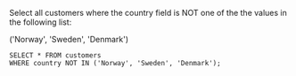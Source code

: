 Select all customers where the country field is NOT one of the the values in the following list:

('Norway', 'Sweden', 'Denmark')
    
    SELECT * FROM customers
    WHERE country NOT IN ('Norway', 'Sweden', 'Denmark');
